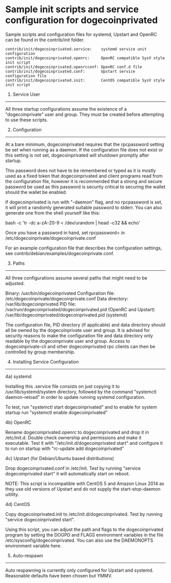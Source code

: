 Sample init scripts and service configuration for dogecoinprivated
==========================================================

Sample scripts and configuration files for systemd, Upstart and OpenRC
can be found in the contrib/init folder.

    contrib/init/dogecoinprivated.service:    systemd service unit configuration
    contrib/init/dogecoinprivated.openrc:     OpenRC compatible SysV style init script
    contrib/init/dogecoinprivated.openrcconf: OpenRC conf.d file
    contrib/init/dogecoinprivated.conf:       Upstart service configuration file
    contrib/init/dogecoinprivated.init:       CentOS compatible SysV style init script

1. Service User
---------------------------------

All three startup configurations assume the existence of a "dogecoinprivate" user
and group.  They must be created before attempting to use these scripts.

2. Configuration
---------------------------------

At a bare minimum, dogecoinprivated requires that the rpcpassword setting be set
when running as a daemon.  If the configuration file does not exist or this
setting is not set, dogecoinprivated will shutdown promptly after startup.

This password does not have to be remembered or typed as it is mostly used
as a fixed token that dogecoinprivated and client programs read from the configuration
file, however it is recommended that a strong and secure password be used
as this password is security critical to securing the wallet should the
wallet be enabled.

If dogecoinprivated is run with "-daemon" flag, and no rpcpassword is set, it will
print a randomly generated suitable password to stderr.  You can also
generate one from the shell yourself like this:

bash -c 'tr -dc a-zA-Z0-9 < /dev/urandom | head -c32 && echo'

Once you have a password in hand, set rpcpassword= in /etc/dogecoinprivate/dogecoinprivate.conf

For an example configuration file that describes the configuration settings,
see contrib/debian/examples/dogecoinprivate.conf.

3. Paths
---------------------------------

All three configurations assume several paths that might need to be adjusted.

Binary:              /usr/bin/dogecoinprivated
Configuration file:  /etc/dogecoinprivate/dogecoinprivate.conf
Data directory:      /var/lib/dogecoinprivated
PID file:            /var/run/dogecoinprivated/dogecoinprivated.pid (OpenRC and Upstart)
                     /var/lib/dogecoinprivated/dogecoinprivated.pid (systemd)

The configuration file, PID directory (if applicable) and data directory
should all be owned by the dogecoinprivate user and group.  It is advised for security
reasons to make the configuration file and data directory only readable by the
dogecoinprivate user and group.  Access to dogecoinprivate-cli and other dogecoinprivated rpc clients
can then be controlled by group membership.

4. Installing Service Configuration
-----------------------------------

4a) systemd

Installing this .service file consists on just copying it to
/usr/lib/systemd/system directory, followed by the command
"systemctl daemon-reload" in order to update running systemd configuration.

To test, run "systemctl start dogecoinprivated" and to enable for system startup run
"systemctl enable dogecoinprivated"

4b) OpenRC

Rename dogecoinprivated.openrc to dogecoinprivated and drop it in /etc/init.d.  Double
check ownership and permissions and make it executable.  Test it with
"/etc/init.d/dogecoinprivated start" and configure it to run on startup with
"rc-update add dogecoinprivated"

4c) Upstart (for Debian/Ubuntu based distributions)

Drop dogecoinprivated.conf in /etc/init.  Test by running "service dogecoinprivated start"
it will automatically start on reboot.

NOTE: This script is incompatible with CentOS 5 and Amazon Linux 2014 as they
use old versions of Upstart and do not supply the start-stop-daemon uitility.

4d) CentOS

Copy dogecoinprivated.init to /etc/init.d/dogecoinprivated. Test by running "service dogecoinprivated start".

Using this script, you can adjust the path and flags to the dogecoinprivated program by
setting the DOGPD and FLAGS environment variables in the file
/etc/sysconfig/dogecoinprivated. You can also use the DAEMONOPTS environment variable here.

5. Auto-respawn
-----------------------------------

Auto respawning is currently only configured for Upstart and systemd.
Reasonable defaults have been chosen but YMMV.
